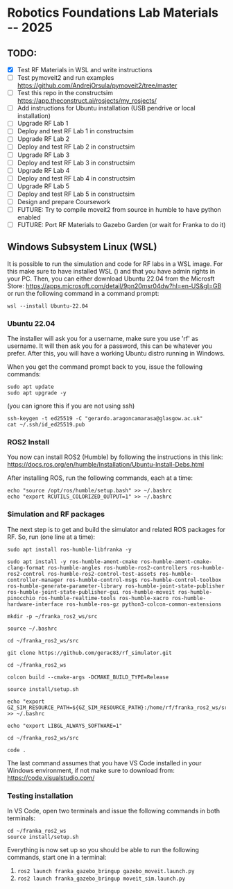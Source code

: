 # Robotics Foundations Lab Materials -- 2025

## TODO:

- [X] Test RF Materials in WSL and write instructions
- [ ] Test pymoveit2 and run examples https://github.com/AndrejOrsula/pymoveit2/tree/master
- [ ] Test this repo in the constructsim https://app.theconstruct.ai/rosjects/my_rosjects/
- [ ] Add instructions for Ubuntu installation (USB pendrive or local installation)
- [ ] Upgrade RF Lab 1
- [ ] Deploy and test RF Lab 1 in constructsim
- [ ] Upgrade RF Lab 2
- [ ] Deploy and test RF Lab 2 in constructsim
- [ ] Upgrade RF Lab 3
- [ ] Deploy and test RF Lab 3 in constructsim
- [ ] Upgrade RF Lab 4
- [ ] Deploy and test RF Lab 4 in constructsim
- [ ] Upgrade RF Lab 5
- [ ] Deploy and test RF Lab 5 in constructsim
- [ ] Design and prepare Coursework
- [ ] FUTURE: Try to compile moveit2 from source in humble to have python enabled
- [ ] FUTURE: Port RF Materials to Gazebo Garden (or wait for Franka to do it)

## Windows Subsystem Linux (WSL)

It is possible to run the simulation and code for RF labs in a WSL image. For this make sure to have installed WSL () and that you have admin rights in your PC. Then, you can either download Ubuntu 22.04 from the Microsft Store: https://apps.microsoft.com/detail/9pn20msr04dw?hl=en-US&gl=GB or run the following command in a command prompt:

```
wsl --install Ubuntu-22.04
```

### Ubuntu 22.04

The installer will ask you for a username, make sure you use 'rf' as username. It will then ask you for a password, this can be whatever you prefer. After this, you will have a working Ubuntu distro running in Windows. 

When you get the command prompt back to you, issue the following commands:

```
sudo apt update
sudo apt upgrade -y
```

(you can ignore this if you are not using ssh)
```
ssh-keygen -t ed25519 -C "gerardo.aragoncamarasa@glasgow.ac.uk"
cat ~/.ssh/id_ed25519.pub
```

### ROS2 Install
You now can install ROS2 (Humble) by following the instructions in this link: https://docs.ros.org/en/humble/Installation/Ubuntu-Install-Debs.html

After installing ROS, run the following commands, each at a time:

```
echo "source /opt/ros/humble/setup.bash" >> ~/.bashrc
echo "export RCUTILS_COLORIZED_OUTPUT=1" >> ~/.bashrc
````

### Simulation and RF packages
The next step is to get and build the simulator and related ROS packages for RF. So, run (one line at a time):

```
sudo apt install ros-humble-libfranka -y
```
```
sudo apt install -y ros-humble-ament-cmake ros-humble-ament-cmake-clang-format ros-humble-angles ros-humble-ros2-controllers ros-humble-ros2-control ros-humble-ros2-control-test-assets ros-humble-controller-manager ros-humble-control-msgs ros-humble-control-toolbox ros-humble-generate-parameter-library ros-humble-joint-state-publisher ros-humble-joint-state-publisher-gui ros-humble-moveit ros-humble-pinocchio ros-humble-realtime-tools ros-humble-xacro ros-humble-hardware-interface ros-humble-ros-gz python3-colcon-common-extensions
```
```
mkdir -p ~/franka_ros2_ws/src
```
```
source ~/.bashrc
```
```
cd ~/franka_ros2_ws/src
```
```
git clone https://github.com/gerac83/rf_simulator.git
```
```
cd ~/franka_ros2_ws
```
```
colcon build --cmake-args -DCMAKE_BUILD_TYPE=Release
```
```
source install/setup.sh
```
```
echo "export GZ_SIM_RESOURCE_PATH=${GZ_SIM_RESOURCE_PATH}:/home/rf/franka_ros2_ws/src/rf_simulator/" >> ~/.bashrc
```
```
echo "export LIBGL_ALWAYS_SOFTWARE=1"
```
```
cd ~/franka_ros2_ws/src
```
```
code .
```

The last command assumes that you have VS Code installed in your Windows environment, if not make sure to download from: https://code.visualstudio.com/

### Testing installation

In VS Code, open two terminals and issue the following commands in both terminals:
```
cd ~/franka_ros2_ws
source install/setup.sh
```

Everything is now set up so you should be able to run the following commands, start one in a terminal:
1. `ros2 launch franka_gazebo_bringup gazebo_moveit.launch.py`
2. `ros2 launch franka_gazebo_bringup moveit_sim.launch.py`
